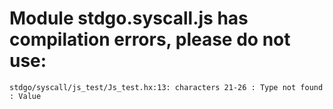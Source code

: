 # Module stdgo.syscall.js has compilation errors, please do not use:
```
stdgo/syscall/js_test/Js_test.hx:13: characters 21-26 : Type not found : Value

```

